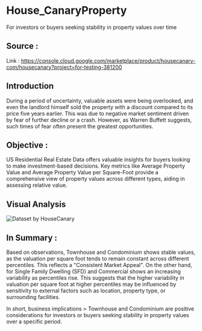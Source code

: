 # House_CanaryProperty
For investors or buyers seeking stability in property values over time

## Source : 
Link : https://console.cloud.google.com/marketplace/product/housecanary-com/housecanary?project=for-testing-381200

## Introduction
During a period of uncertainty, valuable assets were being overlooked, and even the landlord himself sold the property with a discount compared to its price five years earlier. This was due to negative market sentiment driven by fear of further decline or a crash. However, as Warren Buffett suggests, such times of fear often present the greatest opportunities.

## Objective : 
US Residential Real Estate Data offers valuable insights for buyers looking to make investment-based decisions. Key metrics like Average Property Value and Average Property Value per Square-Foot provide a comprehensive view of property values across different types, aiding in assessing relative value.

## Visual Analysis 
![Dataset by HouseCanary](https://github.com/GITA-2112/House_CanaryProperty/assets/135007275/24345d2d-992c-420d-ad61-e11df2090afe)

## In Summary :
Based on observations, Townhouse and Condominium shows stable values, as the valuation per square foot tends to remain constant across different percentiles. This reflects a "Consistent Market Appeal". On the other hand, for Single Family Dwelling (SFD) and Commercial shows an increasing variability as percentiles rise. This suggests that the higher variability in valuation per square foot at higher percentiles may be influenced by sensitivity to external factors such as location, property type, or surrounding facilities. 

In short, business implications > Townhouse and Condominium are positive considerations for investors or buyers seeking stability in property values over a specific period.
